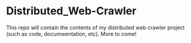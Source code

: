 # Distributed_Web-Crawler
This repo will contain the contents of my distributed web crawler project (such as code, documwentation, etc). More to come!
